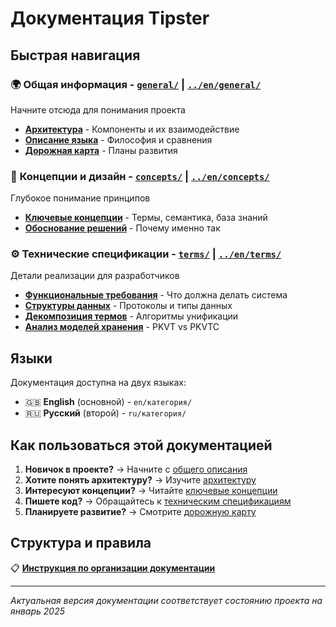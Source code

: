 # Документация Tipster

## Быстрая навигация

### 🌍 **Общая информация** - [`general/`](./general/) | [`../en/general/`](../en/general/)
Начните отсюда для понимания проекта
- **[Архитектура](./general/architecture.md)** - Компоненты и их взаимодействие
- **[Описание языка](./general/general_description.md)** - Философия и сравнения  
- **[Дорожная карта](./general/roadmap.md)** - Планы развития

### 🧠 **Концепции и дизайн** - [`concepts/`](./concepts/) | [`../en/concepts/`](../en/concepts/)
Глубокое понимание принципов
- **[Ключевые концепции](./concepts/core.md)** - Термы, семантика, база знаний
- **[Обоснование решений](./concepts/core-design-rationale.md)** - Почему именно так

### ⚙️ **Технические спецификации** - [`terms/`](./terms/) | [`../en/terms/`](../en/terms/)
Детали реализации для разработчиков
- **[Функциональные требования](./terms/functional_specification.md)** - Что должна делать система
- **[Структуры данных](./terms/DDS.md)** - Протоколы и типы данных
- **[Декомпозиция термов](./terms/term-decomposition.md)** - Алгоритмы унификации
- **[Анализ моделей хранения](./terms/storage-model-analysis.md)** - PKVT vs PKVTC

## Языки

Документация доступна на двух языках:
- 🇬🇧 **English** (основной) - `en/категория/`
- 🇷🇺 **Русский** (второй) - `ru/категория/`

## Как пользоваться этой документацией

1. **Новичок в проекте?** → Начните с [общего описания](./general/general_description.md)
2. **Хотите понять архитектуру?** → Изучите [архитектуру](./general/architecture.md)
3. **Интересуют концепции?** → Читайте [ключевые концепции](./concepts/core.md)
4. **Пишете код?** → Обращайтесь к [техническим спецификациям](./terms/)
5. **Планируете развитие?** → Смотрите [дорожную карту](./general/roadmap.md)

## Структура и правила

📋 **[Инструкция по организации документации](./DOCUMENTATION_STRUCTURE.md)**

---

*Актуальная версия документации соответствует состоянию проекта на январь 2025* 
